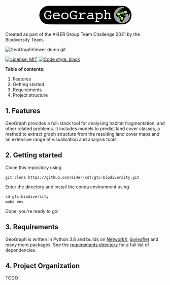 <p align="center">
<img src="docs/images/geograph_logo.png" alt="GeoGraph" width="300px">


Created as part of the AI4ER Group Team Challenge 2021 by the Biodiversity Team.

![GeoGraphViewer demo gif](docs/images/viewer_demo.gif)
</p>

 [![License: MIT](https://img.shields.io/badge/License-MIT-blue.svg)](https://opensource.org/licenses/MIT)
 <a href="https://github.com/psf/black"><img alt="Code style: black" src="https://img.shields.io/badge/code%20style-black-000000.svg"></a>

__Table of contents:__
1. Features
1. Getting started
1. Requirements
1. Project structure

## 1. Features

GeoGraph provides a full-stack tool for analysing habitat fragmentation, and other related problems. It includes models to predict land cover classes, a method to extract graph structure from the resulting land cover maps and an extensive range of visualisation and analysis tools.


## 2. Getting started
Clone this repository using
```
git clone https://github.com/ai4er-cdt/gtc-biodiversity.git
```
Enter the directory and install the conda environment using
```
cd gtc-biodiversity
make env
```
Done, you're ready to go!

## 3. Requirements
GeoGraph is written in Python 3.8 and builds on [NetworkX](https://github.com/NetworkX/NetworkX), [ipyleaflet](https://github.com/jupyter-widgets/ipyleaflet) and many more packages. See the [requirements directory](./requirements) for a full list of dependencies.

## 4. Project Organization
TODO
